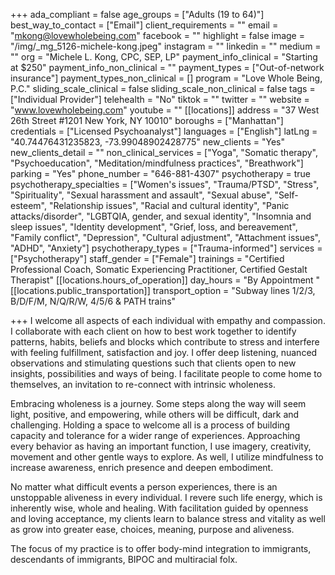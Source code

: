 +++
ada_compliant = false
age_groups = ["Adults (19 to 64)"]
best_way_to_contact = ["Email"]
client_requirements = ""
email = "mkong@lovewholebeing.com"
facebook = ""
highlight = false
image = "/img/_mg_5126-michele-kong.jpeg"
instagram = ""
linkedin = ""
medium = ""
org = "Michele L. Kong, CPC, SEP, LP"
payment_info_clinical = "Starting at $250"
payment_info_non_clinical = ""
payment_types = ["Out-of-network insurance"]
payment_types_non_clinical = []
program = "Love Whole Being, P.C."
sliding_scale_clinical = false
sliding_scale_non_clinical = false
tags = ["Individual Provider"]
telehealth = "No"
tiktok = ""
twitter = ""
website = "www.lovewholebeing.com"
youtube = ""
[[locations]]
address = "37 West 26th Street #1201 New York, NY 10010"
boroughs = ["Manhattan"]
credentials = ["Licensed Psychoanalyst"]
languages = ["English"]
latLng = "40.74476431235823, -73.99048902428775"
new_clients = "Yes"
new_clients_detail = ""
non_clinical_services = ["Yoga", "Somatic therapy", "Psychoeducation", "Meditation/mindfulness practices", "Breathwork"]
parking = "Yes"
phone_number = "646-881-4307"
psychotherapy = true
psychotherapy_specialties = ["Women's issues", "Trauma/PTSD", "Stress", "Spirituality", "Sexual harassment and assault", "Sexual abuse", "Self-esteem", "Relationship issues", "Racial and cultural identity", "Panic attacks/disorder", "LGBTQIA, gender, and sexual identity", "Insomnia and sleep issues", "Identity development", "Grief, loss, and bereavement", "Family conflict", "Depression", "Cultural adjustment", "Attachment issues", "ADHD", "Anxiety"]
psychotherapy_types = ["Trauma-informed"]
services = ["Psychotherapy"]
staff_gender = ["Female"]
trainings = "Certified Professional Coach, Somatic Experiencing Practitioner, Certified Gestalt Therapist"
[[locations.hours_of_operation]]
day_hours = "By Appointment "
[[locations.public_transportation]]
transport_option = "Subway lines 1/2/3, B/D/F/M, N/Q/R/W, 4/5/6 & PATH trains"

+++
I welcome all aspects of each individual with empathy and compassion. I collaborate with each client on how to best work together to identify patterns, habits, beliefs and blocks which contribute to stress and interfere with feeling fulfillment, satisfaction and joy. I offer deep listening, nuanced observations and stimulating questions such that clients open to new insights, possibilities and ways of being. I facilitate people to come home to themselves, an invitation to re-connect with intrinsic wholeness.  
  
Embracing wholeness is a journey. Some steps along the way will seem light, positive, and empowering, while others will be difficult, dark and challenging. Holding a space to welcome all is a process of building capacity and tolerance for a wider range of experiences. Approaching every behavior as having an important function, I use imagery, creativity, movement and other gentle ways to explore. As well, I utilize mindfulness to increase awareness, enrich presence and deepen embodiment.   
  
No matter what difficult events a person experiences, there is an unstoppable aliveness in every individual. I revere such life energy, which is inherently wise, whole and healing. With facilitation guided by openness and loving acceptance, my clients learn to balance stress and vitality as well as grow into greater ease, choices, meaning, purpose and aliveness.   
  
The focus of my practice is to offer body-mind integration to immigrants, descendants of immigrants, BIPOC and multiracial folx.